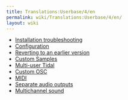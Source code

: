 ```yaml
---
title: Translations:Userbase/4/en
permalink: wiki/Translations:Userbase/4/en/
layout: wiki
---
```


-   [Installation
    troubleshooting](/wiki/Installation_troubleshooting "wikilink")
-   [Configuration](/wiki/Configuration "wikilink")
-   [Reverting to an earlier
    version](/wiki/Reverting_to_an_earlier_version "wikilink")
-   [Custom Samples](/wiki/Custom_Samples "wikilink")
-   [Multi-user Tidal](/wiki/Multi-user_Tidal "wikilink")
-   [Custom OSC](/wiki/Custom_OSC "wikilink")
-   [MIDI](/wiki/MIDI "wikilink")
-   [Separate audio outputs](/wiki/Separate_audio_outputs "wikilink")
-   [Multichannel sound](/wiki/Multichannel_sound "wikilink")
